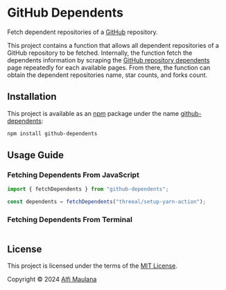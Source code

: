 # GitHub Dependents

Fetch dependent repositories of a [GitHub](https://github.com/) repository.

This project contains a function that allows all dependent repositories of a GitHub repository to be fetched. Internally, the function fetch the dependents information by scraping the [GitHub repository dependents](https://docs.github.com/en/code-security/supply-chain-security/understanding-your-software-supply-chain/exploring-the-dependencies-of-a-repository) page repeatedly for each available pages. From there, the function can obtain the dependent repositories name, star counts, and forks count.

## Installation

This project is available as an [npm](https://www.npmjs.com/) package under the name [github-dependents](https://www.npmjs.com/package/github-dependents):

```sh
npm install github-dependents
```

## Usage Guide

### Fetching Dependents From JavaScript

```ts
import { fetchDependents } from "github-dependents";

const dependents = fetchDependents("threeal/setup-yarn-action");
```

### Fetching Dependents From Terminal

```
```

## License

This project is licensed under the terms of the [MIT License](./LICENSE).

Copyright © 2024 [Alfi Maulana](https://github.com/threeal)
